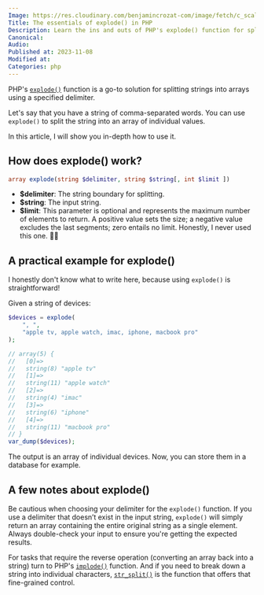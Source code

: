 ```yaml
---
Image: https://res.cloudinary.com/benjamincrozat-com/image/fetch/c_scale,f_webp,q_auto,w_1200/https://life-long-bunny.fra1.digitaloceanspaces.com/media-library/production/245/9dEdV3JeGO4NWMY9bKIHIwyq8bLocm-metacGhwLWV4cGxvZGUuanBn-.jpg
Title: The essentials of explode() in PHP
Description: Learn the ins and outs of PHP's explode() function for splitting strings into arrays.
Canonical: 
Audio:
Published at: 2023-11-08
Modified at: 
Categories: php
---
```


PHP's [`explode()`](https://www.php.net/explode) function is a go-to solution for splitting strings into arrays using a specified delimiter.

Let's say that you have a string of comma-separated words. You can use `explode()` to split the string into an array of individual values. 

In this article, I will show you in-depth how to use it.

## How does explode() work?

```php
array explode(string $delimiter, string $string[, int $limit ])
```

- **$delimiter**: The string boundary for splitting.
- **$string**: The input string.
- **$limit**: This parameter is optional and represents the maximum number of elements to return. A positive value sets the size; a negative value excludes the last segments; zero entails no limit. Honestly, I never used this one. 🤷‍♂️

## A practical example for explode()

I honestly don't know what to write here, because using `explode()` is straightforward!

Given a string of devices:

```php
$devices = explode(
    ", ", 
    "apple tv, apple watch, imac, iphone, macbook pro"
);

// array(5) {
//   [0]=>
//   string(8) "apple tv"
//   [1]=>
//   string(11) "apple watch"
//   [2]=>
//   string(4) "imac"
//   [3]=>
//   string(6) "iphone"
//   [4]=>
//   string(11) "macbook pro"
// }
var_dump($devices);
```

The output is an array of individual devices. Now, you can store them in a database for example.

## A few notes about explode()

Be cautious when choosing your delimiter for the `explode()` function. If you use a delimiter that doesn’t exist in the input string, `explode()` will simply return an array containing the entire original string as a single element. Always double-check your input to ensure you're getting the expected results.

For tasks that require the reverse operation (converting an array back into a string) turn to PHP's [`implode()`](https://www.php.net/implode) function. And if you need to break down a string into individual characters, [`str_split()`](https://www.php.net/str_split) is the function that offers that fine-grained control.